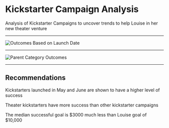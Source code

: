 # Kickstarter Campaign Analysis
Analysis of Kickstarter Campaigns to uncover trends to help Louise in her new theater venture

---
![Outcomes Based on Launch Date](https://user-images.githubusercontent.com/103155045/172744376-93a12891-609a-4285-9869-b6f613a17191.png)


---
![Parent Category Outcomes](https://user-images.githubusercontent.com/103155045/172744369-f459824c-01bf-4f83-8b86-387aa2d831d6.png)

---
## Recommendations

Kickstarters launched in May and June are shown to have a higher level of success

Theater kickstarters have more success than other kickstarter campaigns

The median successful goal is $3000 much less than Louise goal of $10,000
